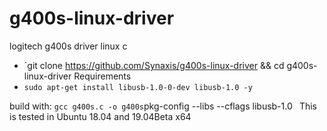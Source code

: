 # g400s-linux-driver
logitech g400s driver linux c 

* `git clone https://github.com/Synaxis/g400s-linux-driver && cd g400s-linux-driver
Requirements
*  `sudo apt-get install libusb-1.0-0-dev libusb-1.0 -y `

build with: `
 gcc g400s.c -o g400s `pkg-config --libs --cflags libusb-1.0`
`
This is tested in Ubuntu 18.04 and 19.04Beta x64
